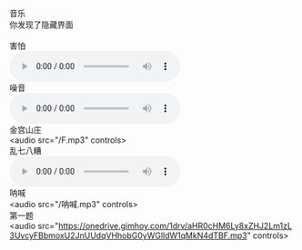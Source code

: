 音乐<br />
你发现了隐藏界面<br /><br />
害怕<br />
<audio src="/害怕.mp3" controls></audio><br />
噪音<br />
<audio src="/噪音2.mp3" controls></audio><br />
金宫山庄<br />
<audio src="/F.mp3" controls></audio><br />
乱七八糟<br />
<audio src="/G.mp3" controls></audio><br />
呐喊<br />
<audio src="/呐喊.mp3" controls></audio><br />
第一题<br />
<audio src="https://onedrive.gimhoy.com/1drv/aHR0cHM6Ly8xZHJ2Lm1zL3UvcyFBbmoxU2JnUUdqVHhobG0yWGlldW1qMkN4dTBF.mp3" controls></audio><br />
